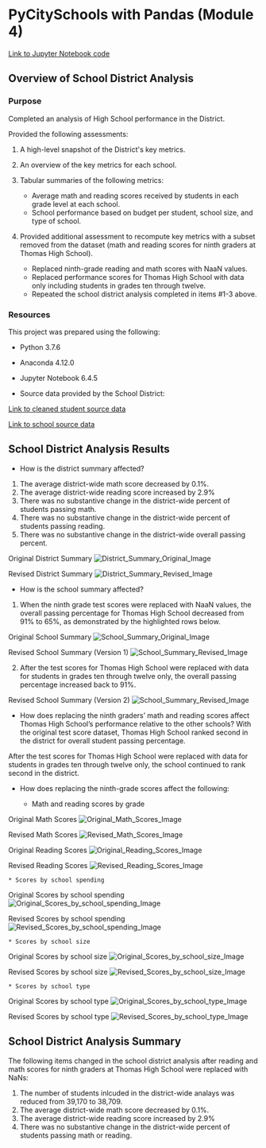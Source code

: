 # PyCitySchools with Pandas (Module 4)

[Link to Jupyter Notebook code](PyCitySchools_Challenge.ipynb)

## Overview of School District Analysis

### Purpose
Completed an analysis of High School performance in the District.

Provided the following assessments:

1. A high-level snapshot of the District's key metrics.
2. An overview of the key metrics for each school.
3. Tabular summaries of the following metrics:
	* Average math and reading scores received by students in each grade level at each school.
	* School performance based on budget per student, school size, and type of school.

4. Provided additional assessment to recompute key metrics with a subset removed from the dataset (math and reading scores for ninth graders at Thomas High School).
	* Replaced ninth-grade reading and math scores with NaaN values.
	* Replaced performance scores for Thomas High School with data only including students in grades ten through twelve.
	* Repeated the school district analysis completed in items #1-3 above.

### Resources

This project was prepared using the following:
* Python 3.7.6
* Anaconda 4.12.0
* Jupyter Notebook 6.4.5

* Source data provided by the School District: 

[Link to cleaned student source data](clean_students_complete.csv)

[Link to school source data](schools_complete.csv)

## School District Analysis Results

* How is the district summary affected?
1. The average district-wide math score decreased by 0.1%.
2. The average district-wide reading score increased by 2.9%
3. There was no substantive change in the district-wide percent of students passing math.
4. There was no substantive change in the district-wide percent of students passing reading.
5. There was no substantive change in the district-wide overall passing percent.


Original District Summary
![District_Summary_Original_Image](district_key_metrics_orig.PNG)

Revised District Summary
![District_Summary_Revised_Image](district_key_metrics_rev.PNG)

* How is the school summary affected?
1. When the ninth grade test scores were replaced with NaaN values, the overall passing percentage for Thomas High School decreased from 91% to 65%, as demonstrated by the highlighted rows below.

Original School Summary
![School_Summary_Original_Image](school_key_metrics_orig.PNG)

Revised School Summary (Version 1)
![School_Summary_Revised_Image](school_key_metrics_rev.PNG)

2. After the test scores for Thomas High School were replaced with data for students in grades ten through twelve only, the overall passing percentage increased back to 91%.

Revised School Summary (Version 2)
![School_Summary_Revised_Image](school_key_metrics_rev2.PNG)

* How does replacing the ninth graders’ math and reading scores affect Thomas High School’s performance relative to the other schools?
With the original test score dataset, Thomas High School ranked second in the district for overall student passing percentage.

After the test scores for Thomas High School were replaced with data for students in grades ten through twelve only, the school continued to rank second in the district.

* How does replacing the ninth-grade scores affect the following:

	* Math and reading scores by grade

Original Math Scores
![Original_Math_Scores_Image](math_scores_grade_orig.PNG)

Revised Math Scores
![Revised_Math_Scores_Image](math_scores_grade_rev.PNG)

Original Reading Scores
![Original_Reading_Scores_Image](reading_scores_grade_orig.PNG)

Revised Reading Scores
![Revised_Reading_Scores_Image](reading_scores_grade_rev.PNG)

	* Scores by school spending

Original Scores by school spending
![Original_Scores_by_school_spending_Image](spending_summary_orig.PNG)

Revised Scores by school spending
![Revised_Scores_by_school_spending_Image](spending_summary_rev.PNG)

	* Scores by school size
Original Scores by school size
![Original_Scores_by_school_size_Image](size_summary_orig.PNG)

Revised Scores by school size
![Revised_Scores_by_school_size_Image](size_summary_rev.PNG)

	* Scores by school type
Original Scores by school type
![Original_Scores_by_school_type_Image](type_summary_orig.PNG)

Revised Scores by school type
![Revised_Scores_by_school_type_Image](type_summary_rev.PNG)


## School District Analysis Summary
The following items changed in the school district analysis after reading and math scores for ninth graders at Thomas High School were replaced with NaNs:
1. The number of students inlcuded in the district-wide analays was reduced from 39,170 to 38,709.
2. The average district-wide math score decreased by 0.1%.
3. The average district-wide reading score increased by 2.9%
4. There was no substantive change in the district-wide percent of students passing math or reading.



